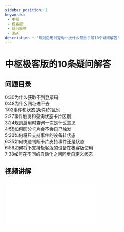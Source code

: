 ```yaml
---
sidebar_position: 2
keywords: 
 - 中枢
 - 极客版
 - 疑问解答
 - Q&A
description : '规则启用时查询一次什么意思？等10个疑问解答'
---
```



# 中枢极客版的10条疑问解答

## 问题目录
0:30为什么获取不到登录码  
0:48为什么网址进不去  
1:02事件和状态(条件)的区别  
2:27事件触发和查询状态卡片区别  
3:24规则启用时查询一次是什么意思  
4:55如何区分卡片会不会自己触发  
5:30如何将只支持事件的设备转状态  
6:35如何快速判断卡片支持事件还是状态  
6:56如何将不支持极客版的设备在极客版使用  
7:38如何在不同的自动化之间同步自定义状态  


## 视频讲解
<iframe src="//player.bilibili.com/player.html?aid=518734982&bvid=BV1ag411n72L&cid=920140668&page=1" scrolling="no" border="0" frameborder="no" framespacing="0" allowfullscreen="true"> </iframe>

